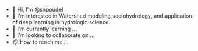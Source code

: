 - 👋 Hi, I’m @snpoudel
- 👀 I’m interested in Watershed modeling,sociohydrology, and application of deep learning in hydrologic science.
- 🌱 I’m currently learning ...
- 💞️ I’m looking to collaborate on ...
- 📫 How to reach me ...

<!---
snpoudel/snpoudel is a ✨ special ✨ repository because its `README.md` (this file) appears on your GitHub profile.
You can click the Preview link to take a look at your changes.
--->
